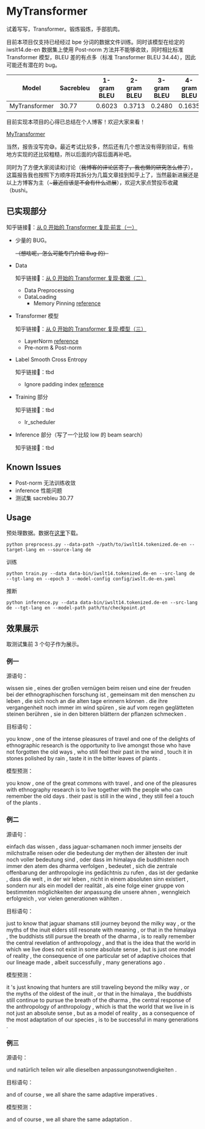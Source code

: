 # MyTransformer

试着写写，Transformer。锻炼锻炼，手部肌肉。

目前本项目仅支持已经经过 bpe 分词的数据文件训练。同时该模型在给定的 iwslt14.de-en 数据集上使用 Post-norm 方法并不能够收敛，同时相比标准 Transformer 模型，BLEU 差的有点多（标准 Transformer BLEU 34.44），因此可能还有潜在的 bug。

| Model         | Sacrebleu | 1-gram BLEU | 2-gram BLEU | 3-gram BLEU | 4-gram BLEU | BLEU-4 |
| ------------- | --------- | ----------- | ----------- | ----------- | ----------- | ------ |
| MyTransformer | 30.77     | 0.6023      | 0.3713      | 0.2480      | 0.1635      | 0.2543 |

目前实现本项目的心得已总结在个人博客！欢迎大家来看！

[MyTransformer](https://pzzzzz5142.github.io/学习/NLP/MyTransformer)

当然，报告没写完😅。最近考试比较多，然后还有几个想法没有得到验证，有些地方实现的还比较粗糙，所以后面的内容后面再补吧。

同时为了方便大家阅读和讨论（~~我博客的评论区寄了，我也懒的研究怎么修了~~），这篇报告我也按照下方顺序将其拆分为几篇文章挂到知乎上了，当然最新进展还是以上方博客为主（~~~最近应该是不会有什么进展~~），欢迎大家点赞投币收藏（bushi。

## 已实现部分

知乎链接🔗：[从 0 开始的 Transformer 复现·前言（一）](https://zhuanlan.zhihu.com/p/437981886)

+ 少量的 BUG。

    ~~（想啥呢，怎么可能专门介绍 Bug 的）~~

+ Data

    知乎链接🔗：[从 0 开始的 Transformer 复现·数据（二）](https://zhuanlan.zhihu.com/p/438123116)

    + Data Preprocessing
    + DataLoading
        + Memory Pinning [reference](https://pytorch.org/docs/stable/data.html#memory-pinning)

+ Transformer 模型
    
    知乎链接🔗：[从 0 开始的 Transformer 复现·模型（三）](https://zhuanlan.zhihu.com/p/438632726)

    + LayerNorm [reference](https://pytorch.org/docs/stable/generated/torch.nn.LayerNorm.html?highlight=layer#torch.nn.LayerNorm)
    + Pre-norm & Post-norm
    
+ Label Smooth Cross Entropy
    
    知乎链接🔗：tbd
    
    + Ignore padding index [reference](https://discuss.pytorch.org/t/ignore-index-in-the-cross-entropy-loss/25006/9)
    
+ Training 部分
    
    知乎链接🔗：tbd
    
    + lr_scheduler
    
+ Inference 部分（写了一个比较 low 的 beam search）

    知乎链接🔗：tbd

## Known Issues

+ Post-norm 无法训练收敛
+ inference 性能问题
+ 测试集 sacrebleu 30.77

## Usage

预处理数据。数据在[这里](https://git.io/JPK9N)下载。

```
python preprocess.py --data-path ~/path/to/iwslt14.tokenized.de-en --target-lang en --source-lang de
```

训练

```
python train.py --data data-bin/iwslt14.tokenized.de-en --src-lang de --tgt-lang en --epoch 3 --model-config config/iwslt.de-en.yaml
```

推断

```
python inference.py --data data-bin/iwslt14.tokenized.de-en --src-lang de --tgt-lang en --model-path path/to/checkpoint.pt
```

## 效果展示

取测试集前 3 个句子作为展示。

### 例一

源语句：

wissen sie , eines der großen vernügen beim reisen und eine der freuden bei der ethnographischen forschung ist , gemeinsam mit den menschen zu leben , die sich noch an die alten tage erinnern können . die ihre vergangenheit noch immer im wind spüren , sie auf vom regen geglätteten steinen berühren , sie in den bitteren blättern der pflanzen schmecken .

目标语句：

you know , one of the intense pleasures of travel and one of the delights of ethnographic research is the opportunity to live amongst those who have not forgotten the old ways , who still feel their past in the wind , touch it in stones polished by rain , taste it in the bitter leaves of plants .

模型预测：

you know , one of the great commons with travel , and one of the pleasures with ethnography research is to live together with the people who can remember the old days . their past is still in the wind , they still feel a touch of the plants .

### 例二

源语句：

einfach das wissen , dass jaguar-schamanen noch immer jenseits der milchstraße reisen oder die bedeutung der mythen der ältesten der inuit noch voller bedeutung sind , oder dass im himalaya die buddhisten noch immer den atem des dharma verfolgen , bedeutet , sich die zentrale offenbarung der anthropologie ins gedächtnis zu rufen , das ist der gedanke , dass die welt , in der wir leben , nicht in einem absoluten sinn existiert , sondern nur als ein modell der realität , als eine folge einer gruppe von bestimmten möglichkeiten der anpassung die unsere ahnen , wenngleich erfolgreich , vor vielen generationen wählten .

目标语句：

just to know that jaguar shamans still journey beyond the milky way , or the myths of the inuit elders still resonate with meaning , or that in the himalaya , the buddhists still pursue the breath of the dharma , is to really remember the central revelation of anthropology , and that is the idea that the world in which we live does not exist in some absolute sense , but is just one model of reality , the consequence of one particular set of adaptive choices that our lineage made , albeit successfully , many generations ago .

模型预测：

it &apos;s just knowing that hunters are still traveling beyond the milky way , or the myths of the oldest of the inuit , or that in the himalaya , the buddhists still continue to pursue the breath of the dharma , the central response of the anthropology of anthropology , which is that the world that we live in is not just an absolute sense , but as a model of reality , as a consequence of the most adaptation of our species , is to be successful in many generations .

### 例三

源语句：

und natürlich teilen wir alle dieselben anpassungsnotwendigkeiten .

目标语句：

and of course , we all share the same adaptive imperatives .

模型预测：

and of course , we all share the same adaptation .
